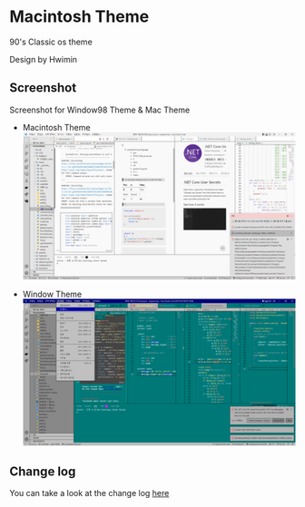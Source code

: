 # Macintosh Theme

90's Classic os theme

Design by Hwimin

## Screenshot
Screenshot for Window98 Theme & Mac Theme

* Macintosh Theme
![Theme Screenshot](src/mac.PNG)  

* Window Theme
![Theme Screenshot](src/window98.PNG)





## Change log
You can take a look at the change log [here](https://github.com/Macintosh-Theme/Macintosh-Theme/blob/main/README.md)
